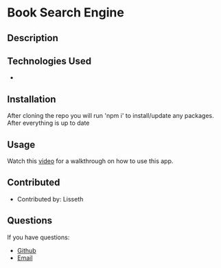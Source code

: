 # Book Search Engine

## Description
  
  

  ## Technologies Used

  * 
  ## Installation

  After cloning the repo you will run 'npm i' to install/update any packages. After everything is up to date 

  ## Usage

  

  Watch this [video]() for a walkthrough on how to use this app.


  ## Contributed

  * Contributed by: Lisseth


  ## Questions

  If you have questions:
  * [Github](https://github.com/lissethdiaz)
  * [Email](mailto:lissdiaz15@gmail.com) 
